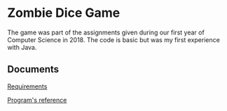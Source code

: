 # Zombie Dice Game
The game was part of the assignments given during our first year of Computer Science in 2018. The code is basic but was my first experience with Java.

## Documents

[Requirements](https://github.com/EvandroGomezQuintino/zombieDice/blob/master/Assignment%20Title%20Sheet%20CP%20Zombie%20Dice.pdf)

[Program's reference](https://github.com/EvandroGomezQuintino/zombieDice/blob/master/Assignment3%20-%20Evandro%202960774.docx)
